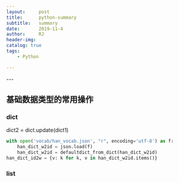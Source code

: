 ```yaml
---
layout:     post
title:      python-summary
subtitle:   summary
date:       2019-11-4
author:     RJ
header-img: 
catalog: true
tags:
    - Python

---
```

<p id = "build"></p>
---


## 基础数据类型的常用操作

### dict
dict2 = dict.update(dict1)

```python
with open('vocab/han_vocab.json', "r", encoding='utf-8') as f:
    han_dict_w2id = json.load(f)
    han_dict_w2id = defaultdict_from_dict(han_dict_w2id)
han_dict_id2w = {v: k for k, v in han_dict_w2id.items()}
```

### list


